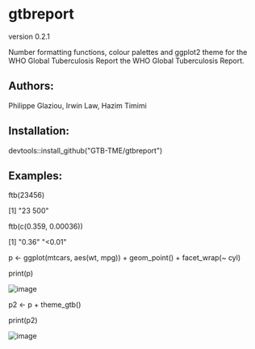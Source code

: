 # gtbreport
version 0.2.1

Number formatting functions, colour palettes and ggplot2 theme for the WHO Global Tuberculosis Report the WHO Global Tuberculosis Report.

## Authors: 
Philippe Glaziou, Irwin Law, Hazim Timimi

## Installation:
devtools::install_github("GTB-TME/gtbreport")


## Examples:

ftb(23456)

[1] "23 500"

ftb(c(0.359, 0.00036))

[1] "0.36" "<0.01"

p <- ggplot(mtcars, aes(wt, mpg)) + geom_point() + facet_wrap(~ cyl)

print(p)

![image](https://user-images.githubusercontent.com/233963/121515214-3ba47d80-c9ed-11eb-8b07-176f3131b616.png)


p2 <- p + theme_gtb()

print(p2)

![image](https://user-images.githubusercontent.com/233963/121515261-4b23c680-c9ed-11eb-8ec5-5f36e3088ffe.png)


